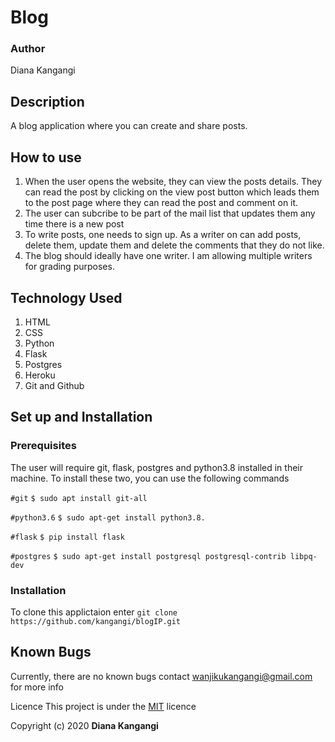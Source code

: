 # Blog
### Author
Diana Kangangi

## Description
A blog application where you can create and share posts. 


## How to use 
1. When the user opens the website, they can view the posts details. They can read the post by clicking on the view post button which leads them to the post page where they can read the post and comment on it.
2. The user can subcribe to be part of the mail list that updates them any time there is a new post
3. To write posts, one needs to sign up. As a writer on can add posts, delete them, update them and delete the comments that they do not like. 
4. The blog should ideally have one writer. I am allowing multiple writers for grading purposes.

## Technology Used
1. HTML
2. CSS
3. Python
4. Flask
5. Postgres
5. Heroku
6. Git and Github

## Set up and Installation
### Prerequisites
The user will require git, flask, postgres and python3.8 installed in their machine. To install these two, you can use the following commands

```#git```
```$ sudo apt install git-all```

```#python3.6```
```$ sudo apt-get install python3.8.```

```#flask```
```$ pip install flask```

```#postgres```
```$ sudo apt-get install postgresql postgresql-contrib libpq-dev```

### Installation
To clone this applictaion enter ```git clone https://github.com/kangangi/blogIP.git```

## Known Bugs 
Currently, there are no known bugs contact wanjikukangangi@gmail.com for more info 

Licence
This project is under the [MIT](https://github.com/kangangi/blogIP/blob/master/LICENSE) licence

Copyright (c) 2020 **Diana Kangangi**